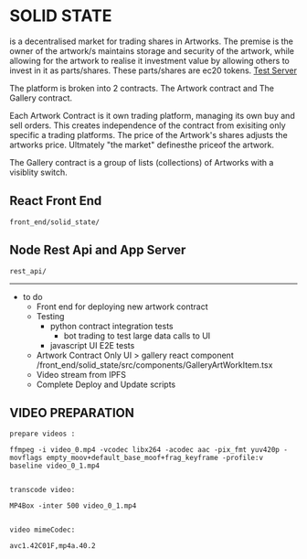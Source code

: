 SOLID STATE
===========

is a decentralised market for trading shares in Artworks. The premise is the owner of the artwork/s maintains storage and security of the artwork, while allowing for the artwork to realise it investment value by allowing others to invest in it as parts/shares.  These parts/shares are ec20 tokens. [Test Server](http://solidstate.tobiasdemaine.com)

The platform is broken into 2 contracts. The Artwork contract and The Gallery contract.

Each Artwork Contract is it own trading platform, managing its own buy and sell orders.  This creates independence of the contract from exisiting only specific a trading platforms.  The price of the Artwork's shares adjusts the artworks price. Ultmately "the market" definesthe priceof the artwork.

The Gallery contract is a group of lists (collections) of Artworks with a visiblity switch.

React Front End
--------------- 
```text
front_end/solid_state/
```

Node Rest Api and App Server
--------------- 
```text
rest_api/
```

----------------------

* to do
    * Front end for deploying new artwork contract
    * Testing
        * python contract integration tests
            * bot trading to test large data calls to UI
        * javascript UI E2E tests
    * Artwork Contract Only UI > gallery react component /front_end/solid_state/src/components/GalleryArtWorkItem.tsx
    * Video stream from IPFS
    * Complete Deploy and Update scripts


VIDEO PREPARATION
-----------------
```text
prepare videos :

ffmpeg -i video_0.mp4 -vcodec libx264 -acodec aac -pix_fmt yuv420p -movflags empty_moov+default_base_moof+frag_keyframe -profile:v baseline video_0_1.mp4


transcode video:

MP4Box -inter 500 video_0_1.mp4


video mimeCodec:

avc1.42C01F,mp4a.40.2
```







